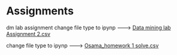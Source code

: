 # Assignments
dm lab assignment 
change file type to ipynp ---> [Data mining lab Assignment 2.csv](https://github.com/osama-bassam/dm-lab-assignment/files/13966323/Data.mining.lab.Assignment.2.csv)

change file type to ipynp ---> [Osama_homework 1 solve.csv](https://github.com/osama-bassam/dm-lab-assignment/files/13966333/Osama_homework.1.solve.csv)
